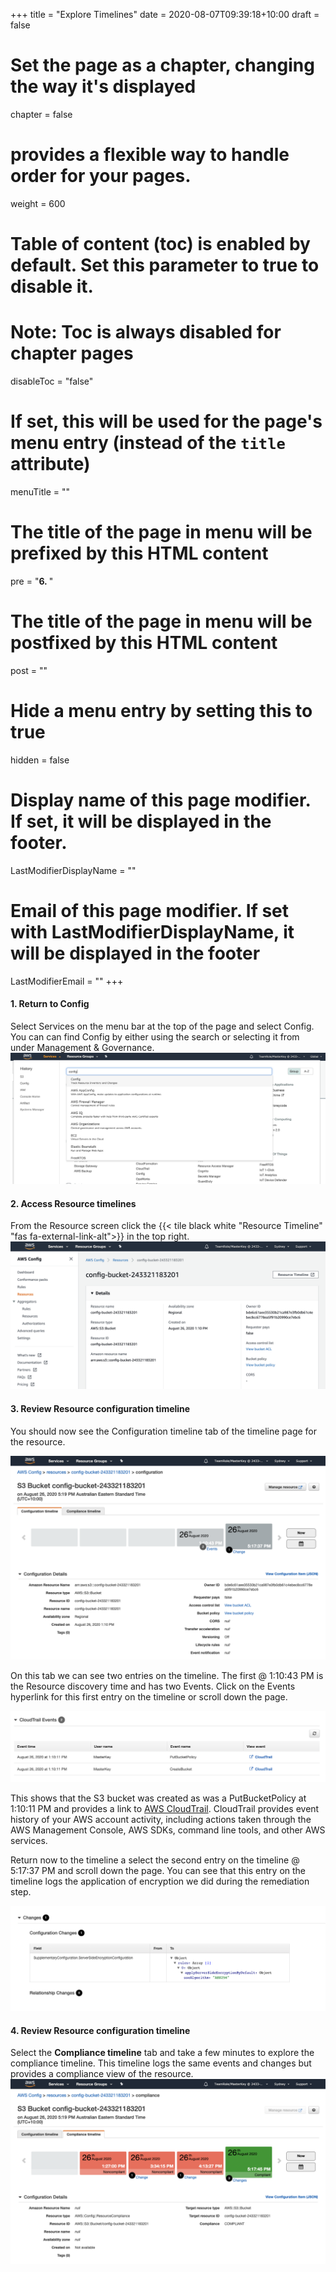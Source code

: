 +++
title = "Explore Timelines"
date = 2020-08-07T09:39:18+10:00
draft = false

# Set the page as a chapter, changing the way it's displayed
chapter = false

# provides a flexible way to handle order for your pages.
weight = 600
# Table of content (toc) is enabled by default. Set this parameter to true to disable it.
# Note: Toc is always disabled for chapter pages
disableToc = "false"
# If set, this will be used for the page's menu entry (instead of the `title` attribute)
menuTitle = ""
# The title of the page in menu will be prefixed by this HTML content
pre = "<b>6. </b>"
# The title of the page in menu will be postfixed by this HTML content
post = ""
# Hide a menu entry by setting this to true
hidden = false
# Display name of this page modifier. If set, it will be displayed in the footer.
LastModifierDisplayName = ""
# Email of this page modifier. If set with LastModifierDisplayName, it will be displayed in the footer
LastModifierEmail = ""
+++

#### 1. Return to Config ####
Select Services on the menu bar at the top of the page and select Config. You can can find Config by either using the search or selecting it from under Management & Governance.
![Config Noncompliant Resource](console-config.png)

#### 2. Access Resource timelines ####
From the Resource screen click the {{< tile black white "Resource Timeline" "fas fa-external-link-alt">}} in the top right.
![Config Noncompliant Resource](config-resource.png)

#### 3. Review Resource configuration timeline ####
You should now see the Configuration timeline tab of the timeline page for the resource. 


![Config Noncompliant Resource](config-configuration-timeline.png)

On this tab we can see two entries on the timeline.  The first @ 1:10:43 PM is the Resource discovery time and has two Events. Click on the Events hyperlink for this first entry on the timeline or scroll down the page.

![Config Noncompliant Resource](config-configuration-events.png)

This shows that the S3 bucket was created as was a PutBucketPolicy at 1:10:11 PM and provides a link to [AWS CloudTrail](https://aws.amazon.com/cloudtrail/). CloudTrail provides event history of your AWS account activity, including actions taken through the AWS Management Console, AWS SDKs, command line tools, and other AWS services. 

Return now to the timeline a select the second entry on the timeline @ 5:17:37 PM and scroll down the page. You can see that this entry on the timeline logs the application of encryption we did during the remediation step.

![Config Noncompliant Resource](config-change.png)

#### 4. Review Resource configuration timeline ####
Select the **Compliance timeline** tab and take a few minutes to explore the compliance timeline.  This timeline logs the same events and changes but provides a compliance view of the resource.
![Config Noncompliant Resource](config-compliance-timeline.png)